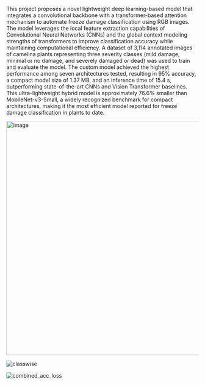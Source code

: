 This project proposes a novel lightweight deep learning-based model that integrates a convolutional backbone with a transformer-based attention mechanism to automate freeze damage classification using RGB images. The model leverages the local feature extraction capabilities of Convolutional Neural Networks (CNNs) and the global context modeling strengths of transformers to improve classification accuracy while maintaining computational efficiency. A dataset of 3,114 annotated images of camelina plants representing three severity classes (mild damage, minimal or no damage, and severely damaged or dead) was used to train and evaluate the model. The custom model achieved the highest performance among seven architectures tested, resulting in 95% accuracy, a compact model size of 1.37 MB, and an inference time of 15.4 s, outperforming state-of-the-art CNNs and Vision Transformer baselines. This ultra-lightweight hybrid model is approximately 76.6% smaller than MobileNet-v3-Small, a widely recognized benchmark for compact architectures, making it the most efficient model reported for freeze damage classification in plants to date.

<img width="1073" height="614" alt="image" src="https://github.com/user-attachments/assets/08b3122c-7181-48f6-a563-2b31289cac1d" />

![classwise](https://github.com/user-attachments/assets/c1087041-9177-4537-b853-6037ebb923ec)

![combined_acc_loss](https://github.com/user-attachments/assets/5a9fd2ef-ea7f-47d1-b18e-eed5fc002398)

